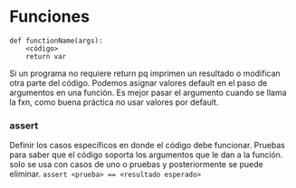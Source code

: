 # Funciones
```
def functionName(args):
    <código>
    return var
```
Si un programa no requiere return pq imprimen un resultado o modifican otra parte del código.
Podemos asignar valores default en el paso de argumentos en una función. 
Es mejor pasar el argumento cuando se llama la fxn, como buena práctica no usar valores por default. 

### assert
Definir los casos específicos en donde el código debe funcionar.
Pruebas para saber que el código soporta los argumentos que le dan a la función.
solo se usa con casos de uno o pruebas y posteriormente se puede eliminar.
` assert <prueba> == <resultado esperado> `